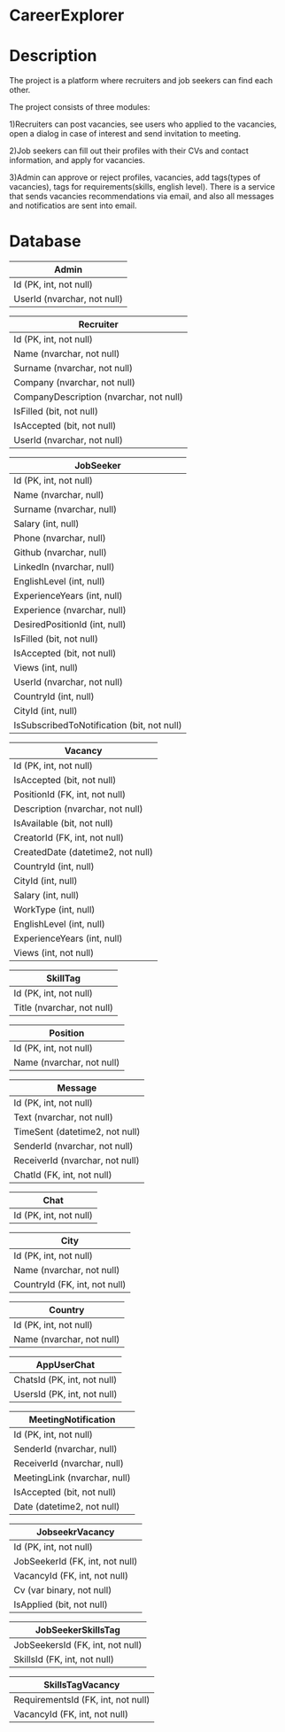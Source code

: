 # CareerExplorer
  
# Description  
The project is a platform where recruiters and job seekers can find each other.

The project consists of three modules:

1)Recruiters can post vacancies, see users who applied to the vacancies, open a dialog in case of interest and send invitation to meeting.

2)Job seekers can fill out their profiles with their CVs and contact information, and apply for vacancies. 

3)Admin can approve or reject profiles, vacancies, add tags(types of vacancies), tags for requirements(skills, english level).
There is a service that sends vacancies recommendations via email, and also all messages and notificatios are sent into email.

# Database

| Admin |       
| -------- |    
| Id (PK, int, not null)  | 
| UserId (nvarchar, not null)  |

| Recruiter |
| -------- | 
| Id (PK, int, not null)  |
| Name (nvarchar, not null)  |
| Surname (nvarchar, not null)  |
| Company (nvarchar, not null)  |
| CompanyDescription (nvarchar, not null)  |
| IsFilled (bit, not null) |
| IsAccepted (bit, not null) |
| UserId (nvarchar, not null)  |

| JobSeeker |
| -------- | 
| Id (PK, int, not null)  | 
| Name (nvarchar, null)  |
| Surname (nvarchar, null)  |
| Salary (int, null) |
| Phone (nvarchar, null)  |
| Github (nvarchar, null)  |
| LinkedIn (nvarchar, null)  |
| EnglishLevel (int, null) |
| ExperienceYears (int, null) |
| Experience (nvarchar, null)  |
| DesiredPositionId (int, null) |
| IsFilled (bit, not null) |
| IsAccepted (bit, not null) |
| Views (int, null) |
| UserId (nvarchar, not null)  |
| CountryId (int, null) |
| CityId (int, null) |
| IsSubscribedToNotification (bit, not null) |

| Vacancy |
| -------- | 
| Id (PK, int, not null)  | 
| IsAccepted (bit, not null) |
| PositionId (FK, int, not null) |
| Description (nvarchar, not null)  |
| IsAvailable (bit, not null) |
| CreatorId (FK, int, not null) |
| CreatedDate (datetime2, not null) |
| CountryId (int, null) |
| CityId (int, null) |
| Salary (int, null) |
| WorkType (int, null) |
| EnglishLevel (int, null) |
| ExperienceYears (int, null) |
| Views (int, not null) |

| SkillTag |
| -------- | 
| Id (PK, int, not null)  | 
| Title (nvarchar, not null)  |

| Position |
| -------- | 
| Id (PK, int, not null)  | 
| Name (nvarchar, not null)  |

| Message |
| -------- | 
| Id (PK, int, not null)  |
| Text (nvarchar, not null)  |
| TimeSent (datetime2, not null) |
| SenderId (nvarchar, not null)  |
| ReceiverId (nvarchar, not null)  |
| ChatId (FK, int, not null)  |

| Chat |
| -------- | 
| Id (PK, int, not null)  |

| City |
| -------- | 
| Id (PK, int, not null)  | 
| Name (nvarchar, not null)  |
| CountryId (FK, int, not null)  |

| Country |
| -------- | 
| Id (PK, int, not null)  | 
| Name (nvarchar, not null)  |

| AppUserChat |
| -------- | 
| ChatsId (PK, int, not null)  | 
| UsersId (PK, int, not null)  | 

| MeetingNotification |
| -------- | 
| Id (PK, int, not null)  | 
| SenderId (nvarchar, null)  |
| ReceiverId (nvarchar, null)  |
| MeetingLink (nvarchar, null)  |
| IsAccepted (bit, not null) |
| Date (datetime2, not null) |

| JobseekrVacancy |
| -------- | 
| Id (PK, int, not null)  | 
| JobSeekerId (FK, int, not null)  | 
| VacancyId (FK, int, not null)  | 
| Cv (var binary, not null) |
| IsApplied (bit, not null) |

| JobSeekerSkillsTag |
| -------- |
| JobSeekersId (FK, int, not null)  | 
| SkillsId (FK, int, not null)  |

| SkillsTagVacancy |
| -------- |
| RequirementsId (FK, int, not null)  | 
| VacancyId (FK, int, not null)  | 
